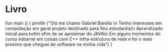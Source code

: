 # Livro
fun main ()
{
println ("Olá me chamo Gabriel Barella \n Tenho interesses em computação em geral projeto destinado para fins estudantis/n Aprendizado inicial para kotlin afim de se aproximar do JAVA\n  Em alguns momentos do curso esbarrei em coisas com C++ infra-estrutura de rede e foi o mais proximo que cheguei de software na minha vida")
}
